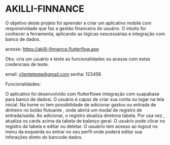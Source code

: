 # AKILLI-FINNANCE
O objetivo deste projeto foi aprender a criar um aplicativo mobile com responsividade que faz a gestão financeira do usuário.
O intuito foi conhecer a ferramenta, aplicando as lógicas nescessárias e integração com banco de dados.

 acesse: https://akilli-finnance.flutterflow.app

Obs: cria um usuário e teste as funcionalidades ou acesse com estas credenciais de teste.

email: clienteteste@gmail.com
senha: 123456


Funcionalidades:

O aplicativo foi desenvolvido com flutterflowe integração com suapabase para banco de dadosi.
O usuário é capaz de criar sua conta ou logar na tela inicial.
Na home vc tem possibilidade de adicionar gastou ou entrada de dinheiro no botão flutuante , onde abrirá um modal de registro de entrada/saida.
Ao adicionar, o registro atualiza diretona tabela.
Por usa vez , atualiza os cards acima da tabela de balanço geral.
O usuário pode clicar no registro da tabela e editar ou deletar.
O usuáirio tem acesso ao logout no menu da esquerda ou entrar no seu perfil onde poderá editar sua inforações direto do bancode dados.
 
